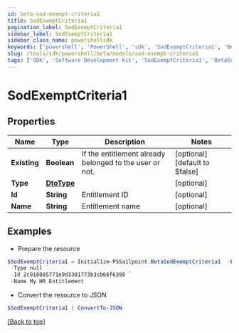 ```yaml
---
id: beta-sod-exempt-criteria1
title: SodExemptCriteria1
pagination_label: SodExemptCriteria1
sidebar_label: SodExemptCriteria1
sidebar_class_name: powershellsdk
keywords: ['powershell', 'PowerShell', 'sdk', 'SodExemptCriteria1', 'BetaSodExemptCriteria1'] 
slug: /tools/sdk/powershell/beta/models/sod-exempt-criteria1
tags: ['SDK', 'Software Development Kit', 'SodExemptCriteria1', 'BetaSodExemptCriteria1']
---
```



# SodExemptCriteria1

## Properties

Name | Type | Description | Notes
------------ | ------------- | ------------- | -------------
**Existing** | **Boolean** | If the entitlement already belonged to the user or not. | [optional] [default to $false]
**Type** | [**DtoType**](dto-type) |  | [optional] 
**Id** | **String** | Entitlement ID | [optional] 
**Name** | **String** | Entitlement name | [optional] 

## Examples

- Prepare the resource
```powershell
$SodExemptCriteria1 = Initialize-PSSailpoint.BetaSodExemptCriteria1  -Existing true `
 -Type null `
 -Id 2c918085771e9d3301773b3cb66f6398 `
 -Name My HR Entitlement
```

- Convert the resource to JSON
```powershell
$SodExemptCriteria1 | ConvertTo-JSON
```


[[Back to top]](#) 

